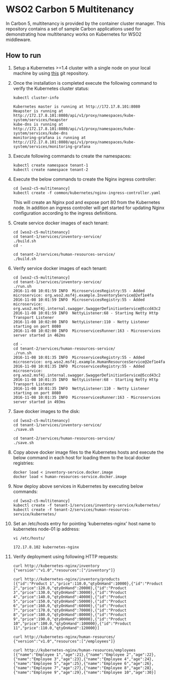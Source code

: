 # WSO2 Carbon 5 Multitenancy

In Carbon 5, multitenancy is provided by the container cluster manager. This repository contains a set of sample Carbon applications used for demonstrating how multitenancy works on Kubernetes for WSO2 middleware.

## How to run

1. Setup a Kubernetes >=1.4 cluster with a single node on your local machine by using [this](https://github.com/pires/kubernetes-vagrant-coreos-cluster.git) git repository.

2. Once the installation is completed execute the following command to verify the Kubernetes cluster status:

    ```
    kubectl cluster-info
    
    Kubernetes master is running at http://172.17.8.101:8080
    Heapster is running at http://172.17.8.101:8080/api/v1/proxy/namespaces/kube-system/services/heapster
    kube-dns is running at http://172.17.8.101:8080/api/v1/proxy/namespaces/kube-system/services/kube-dns
    monitoring-grafana is running at http://172.17.8.101:8080/api/v1/proxy/namespaces/kube-system/services/monitoring-grafana
    ```

3. Execute following commands to create the namespaces:
    ```
    kubectl create namespace tenant-1
    kubectl create namespace tenant-2
    ```

4. Execute the below commands to create the Nginx ingress controller:
    
    ```
    cd [wso2-c5-multitenancy]
    kubectl create -f common/kubernetes/nginx-ingress-controller.yaml
    ```

    This will create an Nginx pod and expose port 80 from the Kubernetes node. In addition an ingress controller will get started for updating Nginx configuration according to the ingress definitions.

5. Create service docker images of each tenant:

    ```
    cd [wso2-c5-multitenancy]
    cd tenant-1/services/inventory-service/
    ./build.sh
    cd -
   
    cd tenant-2/services/human-resources-service/
    ./build.sh
    ```

5. Verify service docker images of each tenant:

    ```
    cd [wso2-c5-multitenancy]
    cd tenant-1/services/inventory-service/
    ./run.sh
    2016-11-08 10:01:59 INFO  MicroservicesRegistry:55 - Added microservice: org.wso2.msf4j.example.InventoryService@2ef1e4fa
    2016-11-08 10:01:59 INFO  MicroservicesRegistry:55 - Added microservice: org.wso2.msf4j.internal.swagger.SwaggerDefinitionService@5ccd43c2
    2016-11-08 10:01:59 INFO  NettyListener:68 - Starting Netty Http Transport Listener
    2016-11-08 10:02:00 INFO  NettyListener:110 - Netty Listener starting on port 8080
    2016-11-08 10:02:00 INFO  MicroservicesRunner:163 - Microservices server started in 462ms
    
    cd -
    cd tenant-2/services/human-resources-service/
    ./run.sh
    2016-11-08 10:01:35 INFO  MicroservicesRegistry:55 - Added microservice: org.wso2.msf4j.example.HumanResourcesService@2ef1e4fa
    2016-11-08 10:01:35 INFO  MicroservicesRegistry:55 - Added microservice: org.wso2.msf4j.internal.swagger.SwaggerDefinitionService@5ccd43c2
    2016-11-08 10:01:35 INFO  NettyListener:68 - Starting Netty Http Transport Listener
    2016-11-08 10:01:35 INFO  NettyListener:110 - Netty Listener starting on port 8080
    2016-11-08 10:01:35 INFO  MicroservicesRunner:163 - Microservices server started in 493ms
    ```
     
6. Save docker images to the disk:
 
    ```
    cd [wso2-c5-multitenancy]
    cd tenant-1/services/inventory-service/
    ./save.sh
   
    cd tenant-2/services/human-resources-service/
    ./save.sh
    ```
   
7. Copy above docker image files to the Kubernetes hosts and execute the below command in each host for loading them to the local docker registries:

    ```
    docker load < inventory-service.docker.image
    docker load < human-resources-service.docker.image
    ```
    
8. Now deploy above services in Kubernetes by executing below commands:
 
    ```
    cd [wso2-c5-multitenancy]
    kubectl create -f tenant-1/services/inventory-service/kubernetes/
    kubectl create -f tenant-2/services/human-resources-service/kubernetes/
    ```
    
9. Set an /etc/hosts entry for pointing 'kubernetes-nginx' host name to kubernetes node-01 ip address:

    ```
    vi /etc/hosts/
    
    172.17.8.102 kubernetes-nginx
    ```
    
10. Verify deployment using following HTTP requests:

    ```
    curl http://kubernetes-nginx/inventory
    {"version":"v1.0","resources":["/inventory"]}
    
    curl http://kubernetes-nginx/inventory/products
    [{"id":"Product 1","price":110.0,"qtyOnHand":10000},{"id":"Product 2","price":120.0,"qtyOnHand":20000},{"id":"Product 3","price":130.0,"qtyOnHand":30000},{"id":"Product 4","price":140.0,"qtyOnHand":40000},{"id":"Product 5","price":150.0,"qtyOnHand":50000},{"id":"Product 6","price":160.0,"qtyOnHand":60000},{"id":"Product 7","price":170.0,"qtyOnHand":70000},{"id":"Product 8","price":180.0,"qtyOnHand":80000},{"id":"Product 9","price":190.0,"qtyOnHand":90000},{"id":"Product 10","price":100.0,"qtyOnHand":100000},{"id":"Product 11","price":110.0,"qtyOnHand":120000}]
    
    curl http://kubernetes-nginx/human-resources/
    {"version":"v1.0","resources":["/employees"]}
        
    curl http://kubernetes-nginx/human-resources/employees
    [{"name":"Employee 1","age":21},{"name":"Employee 2","age":22},{"name":"Employee 3","age":23},{"name":"Employee 4","age":24},{"name":"Employee 5","age":25},{"name":"Employee 6","age":26},{"name":"Employee 7","age":27},{"name":"Employee 8","age":28},{"name":"Employee 9","age":29},{"name":"Employee 10","age":30}]
    ```